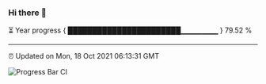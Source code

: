 ### Hi there 👋

⏳ Year progress { ███████████████████████▁▁▁▁▁▁▁ } 79.52 %

---

⏰ Updated on Mon, 18 Oct 2021 06:13:31 GMT

![Progress Bar CI](https://github.com/liununu/liununu/workflows/Progress%20Bar%20CI/badge.svg)
